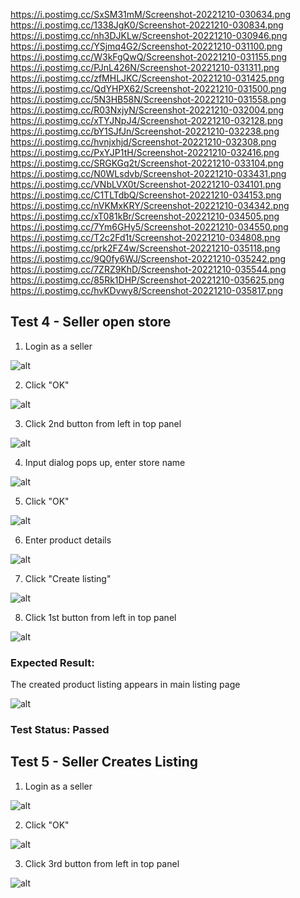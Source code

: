 https://i.postimg.cc/SxSM31mM/Screenshot-20221210-030634.png
https://i.postimg.cc/1338JgK0/Screenshot-20221210-030834.png
https://i.postimg.cc/nh3DJKLw/Screenshot-20221210-030946.png
https://i.postimg.cc/YSjmq4G2/Screenshot-20221210-031100.png
https://i.postimg.cc/W3kFgQwQ/Screenshot-20221210-031155.png
https://i.postimg.cc/PJnL426N/Screenshot-20221210-031311.png
https://i.postimg.cc/zfMHLJKC/Screenshot-20221210-031425.png
https://i.postimg.cc/QdYHPX62/Screenshot-20221210-031500.png
https://i.postimg.cc/5N3HB58N/Screenshot-20221210-031558.png
https://i.postimg.cc/R03NxjyN/Screenshot-20221210-032004.png
https://i.postimg.cc/xTYJNpJ4/Screenshot-20221210-032128.png
https://i.postimg.cc/bY1SJfJn/Screenshot-20221210-032238.png
https://i.postimg.cc/hvnjxhjd/Screenshot-20221210-032308.png
https://i.postimg.cc/PxYJP1tH/Screenshot-20221210-032416.png
https://i.postimg.cc/SRGKGq2t/Screenshot-20221210-033104.png
https://i.postimg.cc/N0WLsdvb/Screenshot-20221210-033431.png
https://i.postimg.cc/VNbLVX0t/Screenshot-20221210-034101.png
https://i.postimg.cc/C1TLTdbQ/Screenshot-20221210-034153.png
https://i.postimg.cc/nVKMxKRY/Screenshot-20221210-034342.png
https://i.postimg.cc/xT081kBr/Screenshot-20221210-034505.png
https://i.postimg.cc/7Ym6GHy5/Screenshot-20221210-034550.png
https://i.postimg.cc/T2c2Fd1t/Screenshot-20221210-034808.png
https://i.postimg.cc/prk2FZ4w/Screenshot-20221210-035118.png
https://i.postimg.cc/9Q0fy6WJ/Screenshot-20221210-035242.png
https://i.postimg.cc/7ZRZ9KhD/Screenshot-20221210-035544.png
https://i.postimg.cc/85Rk1DHP/Screenshot-20221210-035625.png
https://i.postimg.cc/hvKDvwy8/Screenshot-20221210-035817.png


## Test 4 - Seller open store
1. Login as a seller

![alt](https://i.postimg.cc/SxSM31mM/Screenshot-20221210-030634.png)

2. Click "OK"

![alt](https://i.postimg.cc/1338JgK0/Screenshot-20221210-030834.png)

3. Click 2nd button from left in top panel

![alt](https://i.postimg.cc/nh3DJKLw/Screenshot-20221210-030946.png)

4. Input dialog pops up, enter store name

![alt](https://i.postimg.cc/YSjmq4G2/Screenshot-20221210-031100.png)

5. Click "OK"

![alt](https://i.postimg.cc/W3kFgQwQ/Screenshot-20221210-031155.png)

6. Enter product details

![alt](https://i.postimg.cc/PJnL426N/Screenshot-20221210-031311.png)

7. Click "Create listing"

![alt](https://i.postimg.cc/zfMHLJKC/Screenshot-20221210-031425.png)

8. Click 1st button from left in top panel

![alt](https://i.postimg.cc/QdYHPX62/Screenshot-20221210-031500.png)

### Expected Result:
The created product listing appears in main listing page

![alt](https://i.postimg.cc/5N3HB58N/Screenshot-20221210-031558.png)

### Test Status: Passed

## Test 5 - Seller Creates Listing

1. Login as a seller

![alt](https://i.postimg.cc/SxSM31mM/Screenshot-20221210-030634.png)

2. Click "OK"

![alt](https://i.postimg.cc/1338JgK0/Screenshot-20221210-030834.png)

3. Click 3rd button from left in top panel

![alt](https://i.postimg.cc/R03NxjyN/Screenshot-20221210-032004.png)

